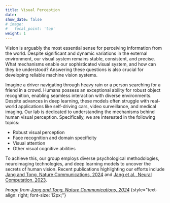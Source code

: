 ```yaml
---
title: Visual Perception
date: 
show_date: false
# image:
#   focal_point: 'top'
weight: 1
---
```


Vision is arguably the most essential sense for perceiving information from the world. Despite significant and dynamic variations in the external environment, our visual system remains stable, consistent, and precise. What mechanisms enable our sophisticated visual system, and how can they be understood? Answering these questions is also crucial for developing reliable machine vision systems.

<!--more-->

Imagine a driver navigating through heavy rain or a person searching for a friend in a crowd. Humans possess an exceptional ability for robust object recognition, enabling seamless interaction with diverse environments. Despite advances in deep learning, these models often struggle with real-world applications like self-driving cars, video surveillance, and medical imaging. Our lab is dedicated to understanding the mechanisms behind human visual perception. Specifically, we are interested in the following topics:

- Robust visual perception 
- Face recognition and domain specificity 
- Visual attention 
- Other visual cognitive abilities

To achieve this, our group employs diverse psychological methodologies, neuroimaging technologies, and deep learning models to uncover the secrets of human vision. Recent publications highlighting our efforts include [Jang and Tong, Nature Communications, 2024](https://www.nature.com/articles/s41467-024-45679-0) and [Jang et al., Neural Computation, 2023](https://doi.org/10.1162/neco_a_01621).

_Image from [Jang and Tong, Nature Communications, 2024](https://www.nature.com/articles/s41467-024-45679-0)_
{style="text-align: right; font-size: 12px;"}
